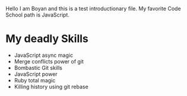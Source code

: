 Hello I am Boyan and this is a test introductionary file. 
My favorite Code School path is JavaScript. 

# My deadly Skills

* JavaScript async magic
* Merge conflicts power of git
* Bombastic Git skills
* JavaScript power
* Ruby total magic
* Killing history using git rebase
